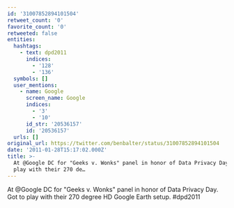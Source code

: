 ```yaml
---
id: '31007852894101504'
retweet_count: '0'
favorite_count: '0'
retweeted: false
entities:
  hashtags:
    - text: dpd2011
      indices:
        - '128'
        - '136'
  symbols: []
  user_mentions:
    - name: Google
      screen_name: Google
      indices:
        - '3'
        - '10'
      id_str: '20536157'
      id: '20536157'
  urls: []
original_url: https://twitter.com/benbalter/status/31007852894101504
date: '2011-01-28T15:17:02.000Z'
title: >-
  At @Google DC for "Geeks v. Wonks" panel in honor of Data Privacy Day. Got to
  play with their 270 de…
---
```


At @Google DC for "Geeks v. Wonks" panel in honor of Data Privacy Day. Got to play with their 270 degree HD Google Earth setup. #dpd2011
